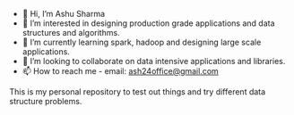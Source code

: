 - 👋 Hi, I’m Ashu Sharma
- 👀 I’m interested in designing production grade applications and data structures and algorithms.
- 🌱 I’m currently learning spark, hadoop and designing large scale applications.
- 💞️ I’m looking to collaborate on data intensive applications and libraries.
- 📫 How to reach me - email: ash24office@gmail.com

This is my personal repository to test out things and try different data structure problems.
